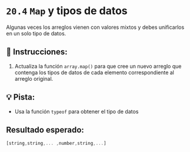 # `20.4` `Map` y tipos de datos

Algunas veces los arreglos vienen con valores mixtos y debes unificarlos en un solo tipo de datos.

## 📝 Instrucciones:

1. Actualiza la función `array.map()` para que cree un nuevo arreglo que contenga los tipos de datos de cada elemento correspondiente al arreglo original.

## 💡 Pista:

+ Usa la función `typeof` para obtener el tipo de datos

## Resultado esperado:

```js
[string,string,... ,number,string,...]
```
